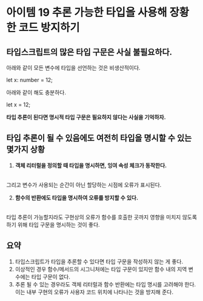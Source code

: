 # 아이템 19 추론 가능한 타입을 사용해 장황한 코드 방지하기

## 타입스크립트의 많은 타입 구문은 사실 불필요하다.

아래와 같이 모든 변수에 타입을 선언하는 것은 비생산적이다.

let x: number = 12;

아래와 같이 해도 충분하다.

let x = 12;


**타입 추론이 된다면 명시적 타입 구문은 필요하지 않다는 사실을 기억하자.**

## 타입 추론이 될 수 있음에도 여전히 타입을 명시할 수 있는 몇가지 상황

1. **객체 리터럴을 정의할 때 타입을 명시하면, 잉여 속성 체크가 동작한다.**
<br>
그리고 변수가 사용되는 순간이 아닌 할당하는 시점에 오류가 표시된다.

2. **함수의 반환에도 타입을 명시하여 오류를 방지할 수 있다.**
<br>
타입 추론이 가능할지라도 구현상의 오류가 함수를 호출한 곳까지 영향을 미치지 않도록 하기 위해 타입 구문을 명시하는 것이 좋다.

## 요약
1. 타입스크립트가 타입을 추론할 수 있다면 타입 구문을 작성하지 않는 게 좋다.
2. 이상적인 경우 함수/메서드의 시그니처에는 타입 구문이 있지만 함수 내의 지역 변수에는 타입 구문이 없다.
3. 추론 될 수 있는 경우라도 객체 리터럴과 함수 반환에는 타입 명시를 고려해야 한다. 이는 내부 구현의 오류가 사용자 코드 위치에 나타나는 것을 방지해 준다.

